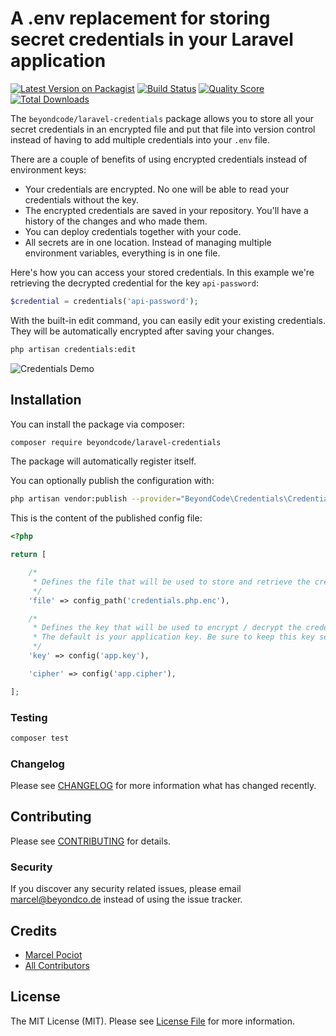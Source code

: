 # A .env replacement for storing secret credentials in your Laravel application

[![Latest Version on Packagist](https://img.shields.io/packagist/v/beyondcode/laravel-credentials.svg?style=flat-square)](https://packagist.org/packages/beyondcode/laravel-credentials)
[![Build Status](https://img.shields.io/travis/beyondcode/laravel-credentials/master.svg?style=flat-square)](https://travis-ci.org/beyondcode/laravel-credentials)
[![Quality Score](https://img.shields.io/scrutinizer/g/beyondcode/laravel-credentials.svg?style=flat-square)](https://scrutinizer-ci.com/g/beyondcode/laravel-credentials)
[![Total Downloads](https://img.shields.io/packagist/dt/beyondcode/laravel-credentials.svg?style=flat-square)](https://packagist.org/packages/beyondcode/laravel-credentials)

The `beyondcode/laravel-credentials` package allows you to store all your secret credentials in an encrypted file and put that file into version control instead of 
having to add multiple credentials into your `.env` file.

There are a couple of benefits of using encrypted credentials instead of environment keys:

* Your credentials are encrypted. No one will be able to read your credentials without the key.
* The encrypted credentials are saved in your repository. You'll have a history of the changes and who made them.
* You can deploy credentials together with your code.
* All secrets are in one location. Instead of managing multiple environment variables, everything is in one file.

Here's how you can access your stored credentials. In this example we're retrieving the decrypted credential for the key `api-password`:

```php
$credential = credentials('api-password');
```

With the built-in edit command, you can easily edit your existing credentials. They will be automatically encrypted after saving your changes.

```bash
php artisan credentials:edit
```
![Credentials Demo](https://beyondco.de/github/credentials.gif)


## Installation

You can install the package via composer:

```bash
composer require beyondcode/laravel-credentials
```

The package will automatically register itself.

You can optionally publish the configuration with:

```bash
php artisan vendor:publish --provider="BeyondCode\Credentials\CredentialsServiceProvider" --tag="config"
``` 

This is the content of the published config file:

```php
<?php

return [

    /*
     * Defines the file that will be used to store and retrieve the credentials.
     */
    'file' => config_path('credentials.php.enc'),

    /*
     * Defines the key that will be used to encrypt / decrypt the credentials.
     * The default is your application key. Be sure to keep this key secret!
     */
    'key' => config('app.key'),

    'cipher' => config('app.cipher'),

];
```

### Testing

``` bash
composer test
```

### Changelog

Please see [CHANGELOG](CHANGELOG.md) for more information what has changed recently.

## Contributing

Please see [CONTRIBUTING](CONTRIBUTING.md) for details.

### Security

If you discover any security related issues, please email marcel@beyondco.de instead of using the issue tracker.

## Credits

- [Marcel Pociot](https://github.com/mpociot)
- [All Contributors](../../contributors)

## License

The MIT License (MIT). Please see [License File](LICENSE.md) for more information.
